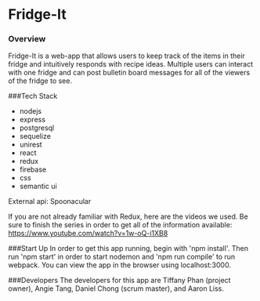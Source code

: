 # Fridge-It

### Overview
Fridge-It is a web-app that allows users to keep track of the items in their fridge and intuitively responds with recipe ideas. Multiple users can interact with one fridge and can post bulletin board messages for all of the viewers of the fridge to see. 

###Tech Stack
* nodejs 
* express
* postgresql
* sequelize
* unirest
* react
* redux 
* firebase
* css
* semantic ui

External api: Spoonacular

If you are not already familiar with Redux, here are the videos we used. Be sure to finish the series in order to get all of the information available: https://www.youtube.com/watch?v=1w-oQ-i1XB8

###Start Up
In order to get this app running, begin with 'npm install'. Then run 'npm start' in order to start nodemon and 'npm run compile' to run webpack. You can view the app in the browser using localhost:3000.

###Developers
The developers for this app are Tiffany Phan (project owner), Angie Tang, Daniel Chong (scrum master), and Aaron Liss. 
